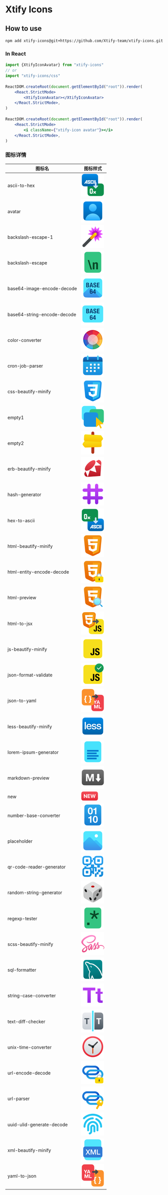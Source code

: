 
# Xtify Icons
## How to use 
```shell
npm add xtify-icons@git+https://github.com/Xtify-team/xtify-icons.git
```
### In React

```jsx
import {XtifyIconAvatar} from "xtify-icons"
// or
import "xtify-icons/css"

ReactDOM.createRoot(document.getElementById("root")).render(
    <React.StrictMode>
        <XtifyIconAvatar></XtifyIconAvatar>
    </React.StrictMode>,
)

ReactDOM.createRoot(document.getElementById("root")).render(
	<React.StrictMode>
        <i className={"xtify-icon avatar"}></i>
	</React.StrictMode>,
)


```
### 图标详情
|图标名|图标样式|
|---|---|
|ascii-to-hex|![ASCII-to-Hex](src/ASCII-to-Hex.svg)|
|avatar|![Avatar](src/Avatar.svg)|
|backslash-escape-1|![Backslash-Escape-1](src/Backslash-Escape-1.svg)|
|backslash-escape|![Backslash-Escape](src/Backslash-Escape.svg)|
|base64-image-encode-decode|![Base64-Image-Encode-Decode](src/Base64-Image-Encode-Decode.svg)|
|base64-string-encode-decode|![Base64-String-Encode-Decode](src/Base64-String-Encode-Decode.svg)|
|color-converter|![Color-Converter](src/Color-Converter.svg)|
|cron-job-parser|![Cron-Job-Parser](src/Cron-Job-Parser.svg)|
|css-beautify-minify|![CSS-Beautify-Minify](src/CSS-Beautify-Minify.svg)|
|empty1|![Empty1](src/Empty1.svg)|
|empty2|![Empty2](src/Empty2.svg)|
|erb-beautify-minify|![ERB-Beautify-Minify](src/ERB-Beautify-Minify.svg)|
|hash-generator|![Hash-Generator](src/Hash-Generator.svg)|
|hex-to-ascii|![Hex-to-ASCII](src/Hex-to-ASCII.svg)|
|html-beautify-minify|![HTML-Beautify-Minify](src/HTML-Beautify-Minify.svg)|
|html-entity-encode-decode|![HTML-Entity-Encode-Decode](src/HTML-Entity-Encode-Decode.svg)|
|html-preview|![HTML-Preview](src/HTML-Preview.svg)|
|html-to-jsx|![HTML-to-JSX](src/HTML-to-JSX.svg)|
|js-beautify-minify|![JS-Beautify-Minify](src/JS-Beautify-Minify.svg)|
|json-format-validate|![JSON-Format-Validate](src/JSON-Format-Validate.svg)|
|json-to-yaml|![JSON-to-YAML](src/JSON-to-YAML.svg)|
|less-beautify-minify|![LESS-Beautify-Minify](src/LESS-Beautify-Minify.svg)|
|lorem-ipsum-generator|![Lorem-Ipsum-Generator](src/Lorem-Ipsum-Generator.svg)|
|markdown-preview|![Markdown-Preview](src/Markdown-Preview.svg)|
|new|![New](src/New.svg)|
|number-base-converter|![Number-Base-Converter](src/Number-Base-Converter.svg)|
|placeholder|![Placeholder](src/Placeholder.svg)|
|qr-code-reader-generator|![QR-Code-Reader-Generator](src/QR-Code-Reader-Generator.svg)|
|random-string-generator|![Random-String-Generator](src/Random-String-Generator.svg)|
|regexp-tester|![RegExp-Tester](src/RegExp-Tester.svg)|
|scss-beautify-minify|![SCSS-Beautify-Minify](src/SCSS-Beautify-Minify.svg)|
|sql-formatter|![SQL-Formatter](src/SQL-Formatter.svg)|
|string-case-converter|![String-Case-Converter](src/String-Case-Converter.svg)|
|text-diff-checker|![Text-Diff-Checker](src/Text-Diff-Checker.svg)|
|unix-time-converter|![Unix-Time-Converter](src/Unix-Time-Converter.svg)|
|url-encode-decode|![URL-Encode-Decode](src/URL-Encode-Decode.svg)|
|url-parser|![URL-Parser](src/URL-Parser.svg)|
|uuid-ulid-generate-decode|![UUID-ULID-Generate-Decode](src/UUID-ULID-Generate-Decode.svg)|
|xml-beautify-minify|![XML-Beautify-Minify](src/XML-Beautify-Minify.svg)|
|yaml-to-json|![YAML-to-JSON](src/YAML-to-JSON.svg)|
